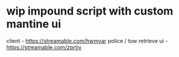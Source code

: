 # wip impound script with custom mantine ui

client - https://streamable.com/hwmyar
police / tow retrieve ui - https://streamable.com/zprtjv